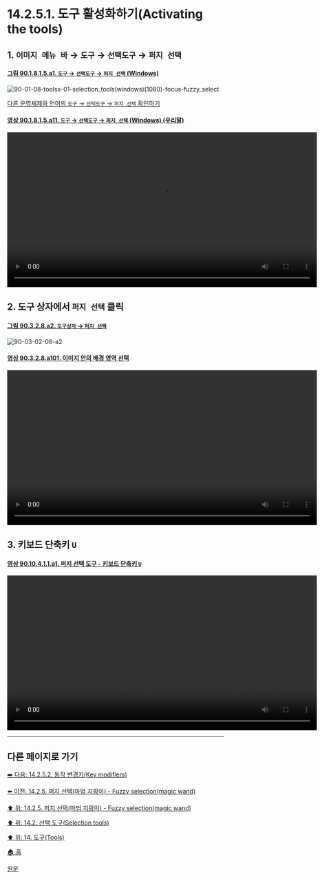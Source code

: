 # 14.2.5.1. 도구 활성화하기(Activating the tools)

## 1. `이미지 메뉴 바` → `도구` → `선택도구` → `퍼지 선택`
<a id="90-01-08-01-05-a1"></a>

#### [그림 90.1.8.1.5.a1. `도구` → `선택도구` → `퍼지 선택` (Windows)](./90-01-08-01-05-fuzzy_select.md#90-01-08-01-05-a1)
![90-01-08-toolsx-01-selection_tools(windows)(1080)-focus-fuzzy_select](https://github.com/wonder13662/gimp/assets/15767104/14cd5243-74b1-4b70-91c1-1eb477a7ba6c)

[다른 운영체제와 언어의 `도구` → `선택도구` → `퍼지 선택` 확인하기](./90-01-08-01-05-fuzzy_select.md#90-01-08-01-05-a2)

<a id="90-01-08-01-05-a11"></a>

#### [영상 90.1.8.1.5.a11. `도구` → `선택도구` → `퍼지 선택` (Windows) (우리말)](./90-01-08-01-05-fuzzy_select.md#90-01-08-01-05-a11)
<video controls="controls" width="720" src="https://github.com/wonder13662/gimp/assets/15767104/3eccbf37-fbfd-44df-a9f4-79f26a827382"></video>

## 2. 도구 상자에서 `퍼지 선택` 클릭

<a id="90-03-02-08-a2"></a>

#### [그림 90.3.2.8.a2. `도구상자` → `퍼지 선택`](./90-03-02-08-fuzzy_select.md#90-03-02-08-a2)
![90-03-02-08-a2](https://github.com/wonder13662/gimp/assets/15767104/9f2fad3e-18f9-43ea-a3ba-a9cb736bc1d5)

<a id="90-03-02-08-a101"></a>

#### [영상 90.3.2.8.a101. 이미지 안의 배경 영역 선택](./90-03-02-08-fuzzy_select.md#90-03-02-08-a101)
<video controls="controls" width="720" src="https://github.com/wonder13662/gimp/assets/15767104/5bdf065c-08c3-4e6d-b7db-b32c8d9f36aa"></video>

## 3. 키보드 단축키 `U`

<a id="90-10-04-01-01-a1"></a>

#### [영상 90.10.4.1.1.a1. 퍼지 선택 도구 - 키보드 단축키 `U`](./90-10-04-01-01-u.md#90-10-04-01-01-a1)
<video controls="controls" width="720" src="https://github.com/wonder13662/gimp/assets/15767104/0686e204-36e5-436e-a18f-d855b36afa3f"></video>

***

## 다른 페이지로 가기

[➡️ 다음: 14.2.5.2. 동작 변경키(Key modifiers)](./14-02-05-02-key_modifiers.md)

[⬅️ 이전: 14.2.5. 퍼지 선택(마법 지팡이) - Fuzzy selection(magic wand)](./14-02-05-00-fuzzy-selection-magic-wand.md)

[⬆️ 위: 14.2.5. 퍼지 선택(마법 지팡이) - Fuzzy selection(magic wand)](./14-02-05-00-fuzzy-selection-magic-wand.md)

[⬆️ 위: 14.2. 선택 도구(Selection tools)](./14-02-00-selection-tools.md)

[⬆️ 위: 14. 도구(Tools)](./14-00-tools.md)

[🏠 홈](./00-home.md)

[원문](https://docs.gimp.org/2.10/ko/gimp-tool-fuzzy-select.html#idm11198)